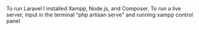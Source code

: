 To run Laravel I installed Xampp, Node.js, and Composer. To run a live server, input in the terminal "php artisan serve" and running xampp control panel


